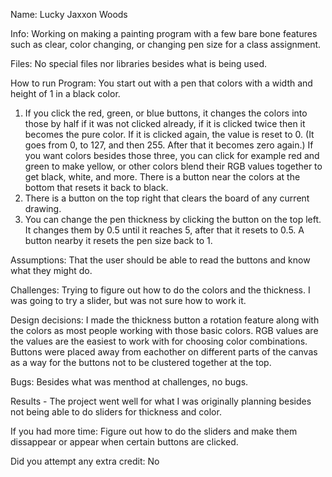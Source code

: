 Name: Lucky Jaxxon Woods

Info: Working on making a painting program with a few bare bone features such as clear, color changing, or changing pen size for a class assignment.

Files: No special files nor libraries besides what is being used.

How to run Program: You start out with a pen that colors with a width and height of 1 in a black color. 
1. If you click the red, green, or blue buttons, it changes the colors into those by half if it was not clicked already, 
   if it is clicked twice then it becomes the pure color. If it is clicked again, the value is reset to 0. (It goes from 0, to 127, and then 255. After that it becomes zero again.)
   If you want colors besides those three, you can click for example red and green to make yellow, 
   or other colors blend their RGB values together to get black, white, and more. There is a button near the colors at the bottom that resets it back to black. 
2. There is a button on the top right that clears the board of any current drawing.
3. You can change the pen thickness by clicking the button on the top left. It changes them by 0.5 until it reaches 5, after that it resets to 0.5. 
   A button nearby it resets the pen size back to 1.

Assumptions: That the user should be able to read the buttons and know what they might do.

Challenges: Trying to figure out how to do the colors and the thickness. I was going to try a slider, but was not sure how to work it.

Design decisions: I made the thickness button a rotation feature along with the colors as most people working with those basic colors. 
                  RGB values are the values are the easiest to work with for choosing color combinations. 
                  Buttons were placed away from eachother on different parts of the canvas as a way for the buttons not to be clustered together at the top.

Bugs: Besides what was menthod at challenges, no bugs.

Results - The project went well for what I was originally planning besides not being able to do sliders for thickness and color.

If you had more time: Figure out how to do the sliders and make them dissappear or appear when certain buttons are clicked.

Did you attempt any extra credit: No
